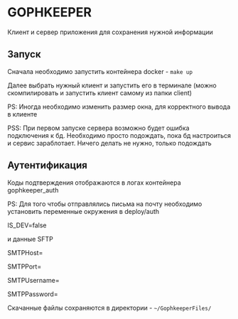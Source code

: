 # GOPHKEEPER

Клиент и сервер приложения для сохранения нужной информации

## Запуск

Сначала необходимо запустить контейнера docker - `make up`

Далее выбрать нужный клиент и запустить его в терминале (можно скомпилировать и запустить клиент самому из папки client)

PS: Иногда необходимо изменить размер окна, для корректного вывода в клиенте

PSS: При первом запуске сервера возможно будет ошибка подключения к бд. Необходимо просто подождать, пока бд настроиться и сервис зараблотает. Ничего делать не нужно, только подождать

## Аутентификация

Коды подтверждения отображаются в логах контейнера gophkeeper_auth

PS: Для того чтобы отправлялись письма на почту необходимо установить переменные окружения в deploy/auth

IS_DEV=false

и данные SFTP

SMTPHost=

SMTPPort=

SMTPUsername=

SMTPPassword=

Скачанные файлы сохраняются в директории - `~/GophkeeperFiles/`
